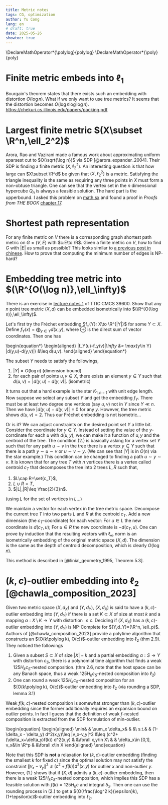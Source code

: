 ```yaml
---
title: Metric notes
tags: CG, optimization
author: Yu Cong
lang: en
# draft: true
date: 2025-05-26
showtoc: true
---
```


\DeclareMathOperator*{\polylog}{polylog}
\DeclareMathOperator*{\poly}{poly}

# Finite metric embeds into $\ell_1$

Bourgain's theorem states that there exists such an embedding with distortion $O(\log n)$. What if we only want to use tree metrics? It seems that the distortion becomes $O(\log n \log \log n)$. <https://chekuri.cs.illinois.edu/papers/packing.pdf>

# Largest finite metric $(X\subset \R^n,\ell_2^2)$

Arora, Rao and Vazirani made a famous work about approximating uniform sparsest cut to $O(\sqrt{\log n})$ via SDP [@arora_expander_2004]. Their SDP is finding a finite metric $(X,\ell_2^2)$. An interesting question is that how large can $X\subset \R^d$ be given that $(X,\ell_2^2)$ is a metric. Satisfying the triangle inequality is the same as requiring any three points in $X$ must form a non-obtuse triangle. One can see that the vertex set in the $n$ dimensional hypercube $Q_n$ is always a feasible solution. The hard part is the upperbound. I asked this problem on [math.sx](https://math.stackexchange.com/questions/5066765) and found a proof in *Proofs from THE BOOK* [chapter 17](https://link.springer.com/chapter/10.1007/978-3-662-57265-8_17).


# Shortest path representation

For any finite metric on $V$ there is a corresponding graph shortest path metric on $G=(V,E)$ with $c:E\to \R$. Given a finite metric on $V$, how to find $G$ with $|E|$ as small as possible? This looks similar to [a previous post in chinese](/posts/2023-01-26-minDAG.html). How to prove that computing the minimum number of edges is NP-hard?

# Embedding tree metric into $(\R^{O(\log n)},\ell_\infty)$

There is an exercise in [lecture notes 1](https://home.ttic.edu/~harry/teaching/pdf/lecture1.pdf) of TTIC CMCS 39600. Show that any $n$ point tree metric $(X,d)$ can be embedded isometrically into $(\R^{O(\log n)},\ell_\infty)$.

Let's first try the Fréchet embedding $f_{Y}: X\to \R^{|Y|}$ for some $Y\subset X$.
Define $f_{Y}(x)=\bigoplus_{y\in Y} d(x,y)$, where $\oplus$ is the direct sum of vector coordinates. 
Then one has

\begin{equation*}
\begin{aligned}
\|f_Y(u)-f_y(v)\|_\infty    &= \max_{y\in Y} |d(y,u)-d(y,v)|\\
                            &\leq d(u,v).
\end{aligned}
\end{equation*}

The subset $Y$ needs to satisfy the followings,

1. $|Y|=O(\log n)$ (dimension bound)
2. for each pair of points $u,v\in X$, there exists an element $y\in Y$ such that $d(u,v)=|d(y,u)-d(y,v)|$. (isometric)

It turns out that a hard example is the star $K_{1,n-1}$ with unit edge length. Now suppose we select any subset $Y$ and get the embedding $f_Y$. There must be at least two degree one vertices (say $u,v$) not in $Y$ since $Y\ll n$. Then we have $|d(y,u)-d(y,v)|=0$ for any $y$. However, the tree metric shows $d(u,v)=2$. Thus our Fréchet embedding is not isometric...

Or is it? We can adjust constraints on the desired point set $Y$ a little bit. Consider the coordinate for $y\in Y$. Instead of setting the value of the $y$-corrdinate for each $u$ with $d(u,y)$, we can make it a function of $u,y$ and the centroid of the tree. The condition (2.) is basically asking for a vertex set $Y$ such that for any path $u\sim v$ in the tree there is a vertex $y\in Y$ such that there is a path $y\sim u \sim v$ or $u\sim v \sim y$. (We can see that $|Y|$ is in $O(n)$ via the star example.)
This condition can be changed to finding a path $u\sim y\sim v$. It is known that for any tree $T$ with $n$ vertices there is a vertex called centroid $c_T$ that decomposes the tree into 2 trees $L,R$ such that,

1. $L\cap R=\set{c_T}$,
2. $L\cup R=T$,
3. $|L|,|R|\leq \frac{2}{3}n$.

(using $L$ for the set of vertices in $L$...)

We maintain a vector for each vertex in the tree metric space.
Decompose the current tree $T$ into two parts $L$ and $R$ at the centroid $c_T$. Add a new dimension (the $c_T$-coordinate) for each vector: For $u\in L$ the new coordinate is $d(c_T,u)$; For $u\in R$ the new coordinate is $-d(c_T,u)$. One can prove by induction that the resulting vectors with $\ell_\infty$ norm is an isometrically embedding of the original metric space $(X,d)$. The dimension is the same as the depth of centroid decomposition, which is clearly $O(\log n)$.

This method is described in [@linial_geometry_1995, Theorem 5.3].


# $(k,c)$-outlier embedding into $\ell_2$ [@chawla_composition_2023]

Given two metric space $(X,d_X)$ and $(Y,d_Y)$, $(X,d_X)$ is said to have a $(k,c)$-outlier embedding into $(Y,d_Y)$ if there is a set $K\subset X$ of size at most $k$ and a mapping $\alpha: X\setminus K \to Y$ with distortion $\leq c$. Deciding if $(X,d_X)$ has a $(k,c)$-outlier embedding into $(Y,d_Y)$ is NP-Complete for $(Y,d_Y)=(\R^n, \ell_p)$.
Authors of [@chawla_composition_2023] provide a polytime algorithm that constructs an $(O(k\polylog k), O(c))$-outlier embedding into $\ell_2$ (thm 2.9). They noticed the followings

1. Given a subset $S\subset X$ of size $|X|-k$ and a partial embedding $\alpha: S \to Y$ with distortion $c_S$, there is a polynomial time algorithm that finds a weak $125 H_k c_S$-nested composition. (thm 2.6, note that the host space can be any Banach space, thus a weak $125 H_k c_S$-nested composition into $\ell_2$)
2. One can round a weak $125 H_k c_S$-nested composition for an $(O(k\polylog k), O(c))$-outlier embedding into $\ell_2$ (via rounding a SDP, lemma 3.1)

Weak $f(k,c)$-nested composition is somewhat stronger than $(k,c)$-outlier embedding since the former additionally requires an expansion bound on outlier points.
In fact I guess that the definition of weak $f$-nested composition is extracted from the SDP formulation of min-outlier.

\begin{equation}
\begin{aligned}
\min&   &   \sum_x \delta_x&    &   &\\
s.t.&   &   (1-\delta_x - \delta_y) d^2(x,y)\leq \|v_x-v_y\|^2 &\leq (c^2+(\delta_x+\delta_y)f(k)) d^2(x,y) &   &\forall x,y\in X\\
    &   &   \delta_x\in [0,1], v_x&\in \R^p   &   &\forall x\in X
\end{aligned}
\end{equation}

Note that this SDP is **not** a relaxation for $(k,c)$-outlier embedding (finding the smallest $k$ for fixed $c$) since the optimal solution may not satisfy the constraint $\|v_x-v_y\|^2\leq (c^2+f(k))d^2(x,y)$ for outlier $x$ and non-outlier $y$.
However, (1.) shows that if $(X,d)$ admits a $(k,c)$-outlier embedding, then there is a weak $125 H_k c_S$-nested composition, which implies this SDP has a feasible solution with $f(k)=125 H_k c$ and integral $\delta_x$.
Then one can use the rounding process in (2.) to get a $(O(\frac{\log^2 k}{\epsilon}k),(1+\epsilon)c)$-outlier embedding into $\ell_2$.